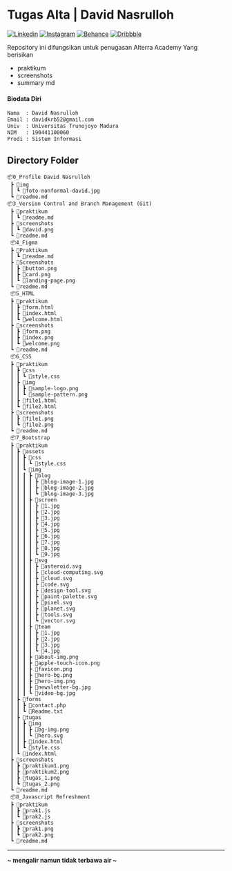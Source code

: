 # Tugas Alta | David Nasrulloh

[![Linkedin](https://badgen.net/badge/icon/linkedin?icon=linkedin&label)](https://www.linkedin.com/in/davidnasrulloh/) [![Instagram](https://badgen.net/badge/icon/instagram?icon=instagram&label)](https://www.instagram.com/davidnasrulloh_/) [![Behance](https://badgen.net/badge/icon/behance?icon=behance&label)](https://www.behance.net/davidnasrulloh) [![Dribbble](https://badgen.net/badge/icon/dribble?icon=dribbble&label)](https://dribbble.com/davidnasrulloh/shots)

Repository ini difungsikan untuk penugasan Alterra Academy Yang berisikan

- praktikum
- screenshots
- summary md

#### Biodata Diri

```sh
Nama  : David Nasrulloh
Email : davidkrb52@gmail.com
Univ  : Universitas Trunojoyo Madura
NIM   : 190441100060
Prodi : Sistem Informasi
```

## Directory Folder

```
📦0_Profile David Nasrulloh
 ┣ 📂img
 ┃ ┗ 📜foto-nonformal-david.jpg
 ┗ 📜readme.md
📦3_Version Control and Branch Management (Git)
 ┣ 📂praktikum
 ┃ ┗ 📜readme.md
 ┣ 📂screenshots
 ┃ ┗ 📜david.png
 ┗ 📜readme.md
 📦4_Figma
 ┣ 📂Praktikum
 ┃ ┗ 📜readme.md
 ┣ 📂Screenshots
 ┃ ┣ 📜button.png
 ┃ ┣ 📜card.png
 ┃ ┗ 📜landing-page.png
 ┗ 📜readme.md
 📦5_HTML
 ┣ 📂praktikum
 ┃ ┣ 📜form.html
 ┃ ┣ 📜index.html
 ┃ ┗ 📜welcome.html
 ┣ 📂screenshots
 ┃ ┣ 📜form.png
 ┃ ┣ 📜index.png
 ┃ ┗ 📜welcome.png
 ┗ 📜readme.md
 📦6_CSS
 ┣ 📂praktikum
 ┃ ┣ 📂css
 ┃ ┃ ┗ 📜style.css
 ┃ ┣ 📂img
 ┃ ┃ ┣ 📜sample-logo.png
 ┃ ┃ ┗ 📜sample-pattern.png
 ┃ ┣ 📜file1.html
 ┃ ┗ 📜file2.html
 ┣ 📂screenshots
 ┃ ┣ 📜file1.png
 ┃ ┗ 📜file2.png
 ┗ 📜readme.md
 📦7_Bootstrap
 ┣ 📂praktikum
 ┃ ┣ 📂assets
 ┃ ┃ ┣ 📂css
 ┃ ┃ ┃ ┗ 📜style.css
 ┃ ┃ ┗ 📂img
 ┃ ┃ ┃ ┣ 📂blog
 ┃ ┃ ┃ ┃ ┣ 📜blog-image-1.jpg
 ┃ ┃ ┃ ┃ ┣ 📜blog-image-2.jpg
 ┃ ┃ ┃ ┃ ┗ 📜blog-image-3.jpg
 ┃ ┃ ┃ ┣ 📂screen
 ┃ ┃ ┃ ┃ ┣ 📜1.jpg
 ┃ ┃ ┃ ┃ ┣ 📜2.jpg
 ┃ ┃ ┃ ┃ ┣ 📜3.jpg
 ┃ ┃ ┃ ┃ ┣ 📜4.jpg
 ┃ ┃ ┃ ┃ ┣ 📜5.jpg
 ┃ ┃ ┃ ┃ ┣ 📜6.jpg
 ┃ ┃ ┃ ┃ ┣ 📜7.jpg
 ┃ ┃ ┃ ┃ ┣ 📜8.jpg
 ┃ ┃ ┃ ┃ ┗ 📜9.jpg
 ┃ ┃ ┃ ┣ 📂svg
 ┃ ┃ ┃ ┃ ┣ 📜asteroid.svg
 ┃ ┃ ┃ ┃ ┣ 📜cloud-computing.svg
 ┃ ┃ ┃ ┃ ┣ 📜cloud.svg
 ┃ ┃ ┃ ┃ ┣ 📜code.svg
 ┃ ┃ ┃ ┃ ┣ 📜design-tool.svg
 ┃ ┃ ┃ ┃ ┣ 📜paint-palette.svg
 ┃ ┃ ┃ ┃ ┣ 📜pixel.svg
 ┃ ┃ ┃ ┃ ┣ 📜planet.svg
 ┃ ┃ ┃ ┃ ┣ 📜tools.svg
 ┃ ┃ ┃ ┃ ┗ 📜vector.svg
 ┃ ┃ ┃ ┣ 📂team
 ┃ ┃ ┃ ┃ ┣ 📜1.jpg
 ┃ ┃ ┃ ┃ ┣ 📜2.jpg
 ┃ ┃ ┃ ┃ ┣ 📜3.jpg
 ┃ ┃ ┃ ┃ ┗ 📜4.jpg
 ┃ ┃ ┃ ┣ 📜about-img.png
 ┃ ┃ ┃ ┣ 📜apple-touch-icon.png
 ┃ ┃ ┃ ┣ 📜favicon.png
 ┃ ┃ ┃ ┣ 📜hero-bg.png
 ┃ ┃ ┃ ┣ 📜hero-img.png
 ┃ ┃ ┃ ┣ 📜newsletter-bg.jpg
 ┃ ┃ ┃ ┗ 📜video-bg.jpg
 ┃ ┣ 📂forms
 ┃ ┃ ┣ 📜contact.php
 ┃ ┃ ┗ 📜Readme.txt
 ┃ ┣ 📂tugas
 ┃ ┃ ┣ 📂img
 ┃ ┃ ┃ ┣ 📜bg-img.png
 ┃ ┃ ┃ ┗ 📜hero.svg
 ┃ ┃ ┣ 📜index.html
 ┃ ┃ ┗ 📜style.css
 ┃ ┗ 📜index.html
 ┣ 📂screenshots
 ┃ ┣ 📜praktikum1.png
 ┃ ┣ 📜praktikum2.png
 ┃ ┣ 📜tugas_1.png
 ┃ ┗ 📜tugas_2.png
 ┗ 📜readme.md
 📦8_Javascript Refreshment
 ┣ 📂praktikum
 ┃ ┣ 📜prak1.js
 ┃ ┗ 📜prak2.js
 ┣ 📂screenshots
 ┃ ┣ 📜prak1.png
 ┃ ┗ 📜prak2.png
 ┗ 📜readme.md
```

---

**~ mengalir namun tidak terbawa air ~**
